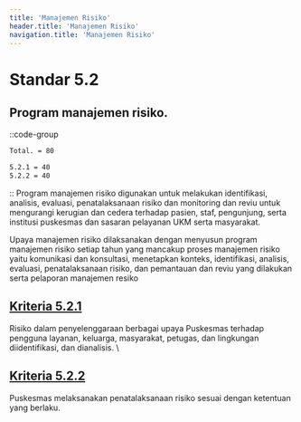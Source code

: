 ```yaml
---
title: 'Manajemen Risiko'
header.title: 'Manajemen Risiko'
navigation.title: 'Manajemen Risiko'
---
```


# Standar 5.2
## Program manajemen risiko. 
::code-group
```bash [Nilai]
Total. = 80
```
```bash [Kriteria]
5.2.1 = 40
5.2.2 = 40
```
::
Program manajemen risiko digunakan untuk melakukan identifikasi, analisis, evaluasi, penatalaksanaan risiko dan monitoring dan reviu untuk mengurangi kerugian dan cedera terhadap pasien, staf, pengunjung, serta institusi puskesmas dan sasaran pelayanan UKM serta masyarakat. 

Upaya manajemen risiko dilaksanakan dengan menyusun program manajemen risiko setiap tahun yang mancakup proses manajemen risiko yaitu komunikasi dan konsultasi, menetapkan konteks, identifikasi, analisis, evaluasi, penatalaksanaan risiko, dan pemantauan dan reviu yang dilakukan serta pelaporan manajemen resiko 
	
## [Kriteria 5.2.1](/5/2/1) 
Risiko dalam penyelenggaraan berbagai upaya Puskesmas terhadap pengguna layanan, keluarga, masyarakat, petugas, dan lingkungan diidentifikasi, dan dianalisis.  \

## [Kriteria 5.2.2](/5/2/2) 
Puskesmas melaksanakan penatalaksanaan risiko sesuai dengan ketentuan yang berlaku. 



